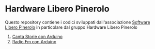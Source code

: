 # Hardware Libero Pinerolo 

Questo repository contiene i codici sviluppati dall'associazione [Software Libero Pinerolo](https://www.softwareliberopinerolo.org) in particolare dal gruppo Hardware Libero Pinerolo 

1. [Canta Storie con Arduino ](https://github.com/hardwareliberopinerolo/CantaStorie)
2. [Radio Fm con Arduino](https://github.com/hardwareliberopinerolo/RadioFM)



